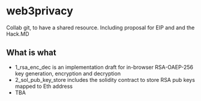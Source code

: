 # web3privacy
Collab git, to have a shared resource. Including proposal for EIP and and the Hack.MD

## What is what

- 1_rsa_enc_dec is an implementation draft for in-browser RSA-OAEP-256 key generation, encryption and decryption
- 2_sol_pub_key_store includes the solidity contract to store RSA pub keys mapped to Eth address
- TBA
